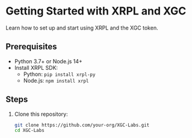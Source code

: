 # Getting Started with XRPL and XGC
Learn how to set up and start using XRPL and the XGC token.

## Prerequisites
- Python 3.7+ or Node.js 14+
- Install XRPL SDK:
  - Python: `pip install xrpl-py`
  - Node.js: `npm install xrpl`

## Steps
1. Clone this repository:
   ```bash
   git clone https://github.com/your-org/XGC-Labs.git
   cd XGC-Labs
